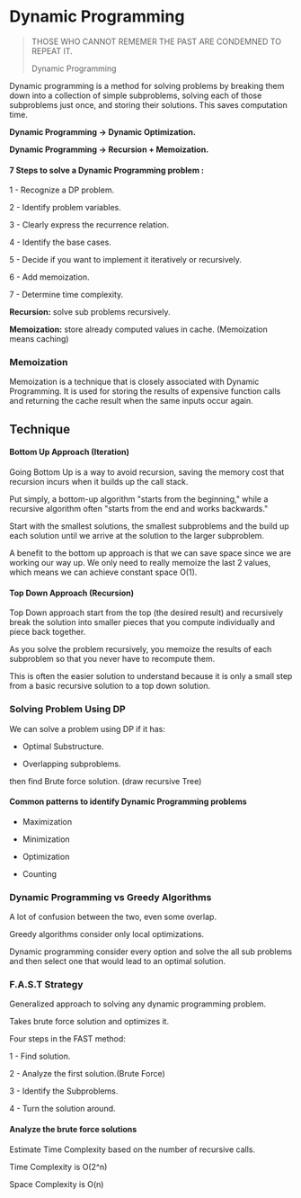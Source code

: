 # Dynamic Programming


> THOSE WHO CANNOT REMEMER THE PAST ARE CONDEMNED TO REPEAT IT.
>
> Dynamic Programming


Dynamic programming is a method for solving problems by breaking them down into a collection of simple subproblems, solving each of those subproblems just once, and storing their solutions. This saves computation time.

__Dynamic Programming -> Dynamic Optimization.__

__Dynamic Programming -> Recursion + Memoization.__

#### 7 Steps to solve a Dynamic Programming problem :

  1 - Recognize a DP problem.

  2 - Identify problem variables.

  3 - Clearly express the recurrence relation.

  4 - Identify the base cases.

  5 - Decide if you want to implement it iteratively or recursively.

  6 - Add memoization.

  7 - Determine time complexity.

  __Recursion:__ solve sub problems recursively.

  __Memoization:__ store already computed values in cache. (Memoization means caching)

### Memoization

Memoization is a technique that is closely associated with Dynamic Programming.
It is used for storing the results of expensive function calls and returning the cache result when the same inputs occur again.

## Technique

#### Bottom Up Approach (Iteration)

Going Bottom Up is a way to avoid recursion, saving the memory cost that recursion incurs when it builds up the call stack.

Put simply, a bottom-up algorithm "starts from the beginning," while a recursive algorithm often "starts from the end and works backwards."

Start with the smallest solutions, the smallest subproblems and the build up each solution until we arrive at the solution to the larger subproblem.

A benefit to the bottom up approach is that we can save space since we are working our way up. We only need to really memoize the last 2 values, which means we can achieve constant space O(1).

#### Top Down Approach (Recursion)

Top Down approach start from the top (the desired
result) and recursively break the solution into smaller pieces that you compute individually and
piece back together.

As you solve the problem recursively, you memoize the results of each subproblem so that you never have to recompute them.

This is often the easier solution to understand because it is only a small step from a basic recursive solution to a top down
solution.

### Solving Problem Using DP

We can solve a problem using DP if it has:

- Optimal Substructure.

- Overlapping subproblems.

then find Brute force solution. (draw recursive Tree)

#### Common patterns to identify Dynamic Programming problems

- Maximization

- Minimization

- Optimization

- Counting

### Dynamic Programming vs Greedy Algorithms

A lot of confusion between the two, even some overlap.

Greedy algorithms consider only local optimizations.

Dynamic programming consider every option and solve the all sub problems and then select one that would lead to an optimal solution.


### F.A.S.T Strategy

Generalized approach to solving any dynamic programming problem.

Takes brute force solution and optimizes it.

Four steps in the FAST method:

1 - Find solution.

2 - Analyze the first solution.(Brute Force)

3 - Identify the Subproblems.

4 - Turn the solution around.


#### Analyze the brute force solutions

Estimate Time Complexity based on the number of recursive calls.

Time Complexity is O(2^n) 

Space Complexity is O(n)

